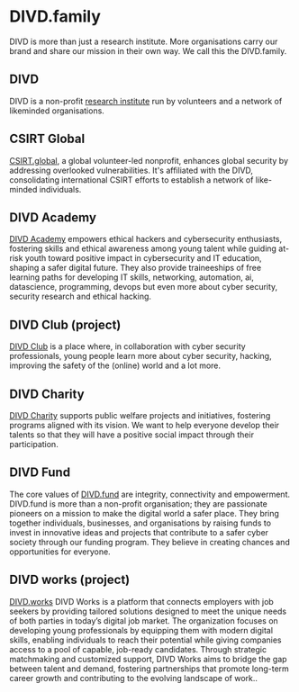 # DIVD.family
DIVD is more than just a research institute. More organisations carry our brand and share our mission in their own way. We call this the DIVD.family.

## DIVD
DIVD is a non-profit [research institute](https://divd.nl/) run by volunteers and a network of likeminded organisations.

## CSIRT Global
[CSIRT.global](https://csirt.global/), a global volunteer-led nonprofit, enhances global security by addressing overlooked vulnerabilities. It's affiliated with the DIVD, consolidating international CSIRT efforts to establish a network of like-minded individuals.

## DIVD Academy
[DIVD Academy](https://the.divd.academy/) empowers ethical hackers and cybersecurity enthusiasts, fostering skills and ethical awareness among young talent while guiding at-risk youth toward positive impact in cybersecurity and IT education, shaping a safer digital future. They also provide traineeships of free learning paths for developing IT skills, networking, automation, ai, datascience, programming, devops but even more about cyber security, security research and ethical hacking.

## DIVD Club (project)
[DIVD Club](https://www.divd.club/) is a place where, in collaboration with cyber security professionals, young people learn more about cyber security, hacking, improving the safety of the (online) world and a lot more.

## DIVD Charity
[DIVD Charity](https://divd.charity/) supports public welfare projects and initiatives, fostering programs aligned with its vision. We want to help everyone develop their talents so that they will have a positive social impact through their participation.

## DIVD Fund
The core values of [DIVD.fund](https://divd.fund/) are integrity, connectivity and empowerment. DIVD.fund is more than a non-profit organisation; they are passionate pioneers on a mission to make the digital world a safer place. They bring together individuals, businesses, and organisations by raising funds to invest in innovative ideas and projects that contribute to a safer cyber society through our funding program. They believe in creating chances and opportunities for everyone.

## DIVD works (project)
[DIVD.works](https://divd.works/) DIVD Works is a platform that connects employers with job seekers by providing tailored solutions designed to meet the unique needs of both parties in today’s digital job market. The organization focuses on developing young professionals by equipping them with modern digital skills, enabling individuals to reach their potential while giving companies access to a pool of capable, job-ready candidates. Through strategic matchmaking and customized support, DIVD Works aims to bridge the gap between talent and demand, fostering partnerships that promote long-term career growth and contributing to the evolving landscape of work..




